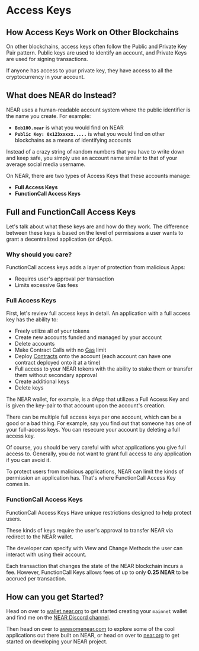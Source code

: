 # Access Keys

## How Access Keys Work on Other Blockchains

On other blockchains, access keys often follow the Public and Private Key Pair pattern. Public keys are used to identify an account, and Private Keys are used for signing transactions.

If anyone has access to your private key, they have access to all the cryptocurrency in your account.

## What does NEAR do Instead?

NEAR uses a human-readable account system where the public identifier is the name you create. For example:

* **`Bob100.near`** is what you would find on NEAR
* **`Public Key: 0x123xxxxx.....`** is what you would find on other blockchains as a means of identifying accounts

Instead of a crazy string of random numbers that you have to write down and keep safe, you simply use an account name similar to that of your average social media username.

On NEAR, there are two types of Access Keys that these accounts manage:

* **Full Access Keys**
* **FunctionCall Access Keys**

## Full and FunctionCall Access Keys

Let's talk about what these keys are and how do they work. The difference between these keys is based on the level of permissions a user wants to grant a decentralized application (or dApp).

### Why should you care?

FunctionCall access keys adds a layer of protection from malicious Apps:

* Requires user's approval per transaction
* Limits excessive Gas fees

### Full Access Keys

First, let's review full access keys in detail. An application with a full access key has the ability to:

* Freely utilize all of your tokens
* Create new accounts funded and managed by your account
* Delete accounts
* Make Contract Calls with no [Gas](https://docs.near.org/docs/concepts/gas) limit
* Deploy [Contracts](https://www.ibm.com/topics/smart-contracts) onto the account (each account can have one contract deployed onto it at a time)
* Full access to your NEAR tokens with the ability to stake them or transfer them without secondary approval
* Create additional keys
* Delete keys

The NEAR wallet, for example, is a dApp that utilizes a Full Access Key and is given the key-pair to that account upon the account's creation.

There can be multiple full access keys per one account, which can be a good or a bad thing. For example, say you find out that someone has one of your full-access keys. You can resecure your account by deleting a full access key.

Of course, you should be very careful with what applications you give full access to. Generally, you do not want to grant full access to any application if you can avoid it.

To protect users from malicious applications, NEAR can limit the kinds of permission an application has. That's where FunctionCall Access Key comes in.

### FunctionCall Access Keys

FunctionCall Access Keys Have unique restrictions designed to help protect users.

These kinds of keys require the user's approval to transfer NEAR via redirect to the NEAR wallet.

The developer can specify with View and Change Methods the user can interact with using their account.

Each transaction that changes the state of the NEAR blockchain incurs a fee. However, FunctionCall Keys allows fees of up to only **0.25 NEAR** to be accrued per transaction.

## How can you get Started?

Head on over to [wallet.near.org](https://wallet.near.org) to get started creating your `mainnet` wallet and find me on the [NEAR Discord channel](https://near.chat).

Then head on over to [awesomenear.com](https://awesomenear.com) to explore some of the cool applications out there built on NEAR, or head on over to [near.org](https://near.org) to get started on developing your NEAR project.
